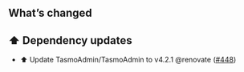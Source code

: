 ## What’s changed

## ⬆️ Dependency updates

- ⬆️ Update TasmoAdmin/TasmoAdmin to v4.2.1 @renovate ([#448](https://github.com/hassio-addons/addon-tasmoadmin/pull/448))
